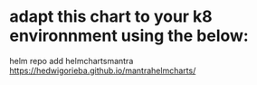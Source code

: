 # adapt this chart to your k8 environnment using the below:
helm repo add helmchartsmantra https://hedwigorieba.github.io/mantrahelmcharts/

